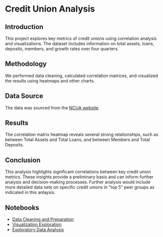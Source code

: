 # Credit Union Analysis

## Introduction
This project explores key metrics of credit unions using correlation analysis and visualizations. The dataset includes information on total assets, loans, deposits, members, and growth rates over four quarters.

## Methodology
We performed data cleaning, calculated correlation matrices, and visualized the results using heatmaps and other charts.

## Data Source
The data was sourced from the [NCUA website](https://www.ncua.gov/files/publications/analysis/federally-insured-credit-union-list-march-2024.zip).

## Results
The correlation matrix heatmap reveals several strong relationships, such as between Total Assets and Total Loans, and between Members and Total Deposits.

## Conclusion
This analysis highlights significant correlations between key credit union metrics. These insights provide a preliminary basis and can inform further analysis and decision-making processes. Further analysis would include more detailed data sets on specific credit unions in "top 5" peer groups as indicated in this anlaysis. 

## Notebooks
- [Data Cleaning and Preparation](./credit-union-analysis-1-data-clean-prep.ipynb)
- [Visualization Exploration](./credit-union-analysis-2-visualization-exploration.ipynb)
- [Exploratory Data Analysis](./credit-union-analysis-3-eda.md)
